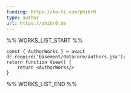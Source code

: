 ```yaml
---
funding: https://ko-fi.com/phibr0
type: author
url: https://phibr0.de
---
```



%% WORKS_LIST_START %%

```datacorejsx
const { AuthorWorks } = await dc.require('basement/datacore/authors.jsx');
return function View() {
    return <AuthorWorks/>
}
```
%% WORKS_LIST_END %%
